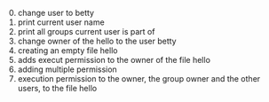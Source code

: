 0. change user to betty
1. print current user name
2. print all groups current user is part of
3. change owner of the hello to the user betty
4. creating an empty file hello
5. adds execut permission to the owner of the file hello
6. adding multiple permission
7. execution permission to the owner, the group owner and the other users, to the file hello
